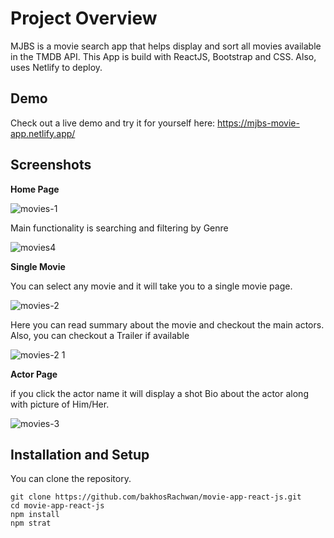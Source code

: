 # Project Overview

MJBS is a movie search app that helps display and sort all movies available in the TMDB API.
This App is build with ReactJS, Bootstrap and CSS.
Also, uses Netlify to deploy.

## Demo

Check out a live demo and try it for yourself here: https://mjbs-movie-app.netlify.app/


## Screenshots 

**Home Page**

![movies-1](https://user-images.githubusercontent.com/73699553/113022467-4fca3400-918d-11eb-842c-49a86b2b82a0.jpg)

Main functionality is searching and filtering by Genre

![movies4](https://user-images.githubusercontent.com/73699553/113022638-7be5b500-918d-11eb-8c67-e2b56d855ec7.jpg)

**Single Movie**

You can select any movie and it will take you to a single movie page.

![movies-2](https://user-images.githubusercontent.com/73699553/113022782-a5064580-918d-11eb-857f-4c08d23bfad2.jpg)

Here you can read summary about the movie and checkout the main actors.
Also, you can checkout a Trailer if available

![movies-2 1](https://user-images.githubusercontent.com/73699553/113022959-d5e67a80-918d-11eb-93b8-e7eacdb7619e.jpg)

**Actor Page**

if you click the actor name it will display a shot Bio about the actor along with picture of Him/Her.

![movies-3](https://user-images.githubusercontent.com/73699553/113023362-34135d80-918e-11eb-89f2-7cdeb55e4e9d.jpg)

## Installation and Setup

You can clone the repository.
```
git clone https://github.com/bakhosRachwan/movie-app-react-js.git
cd movie-app-react-js
npm install
npm strat
```
